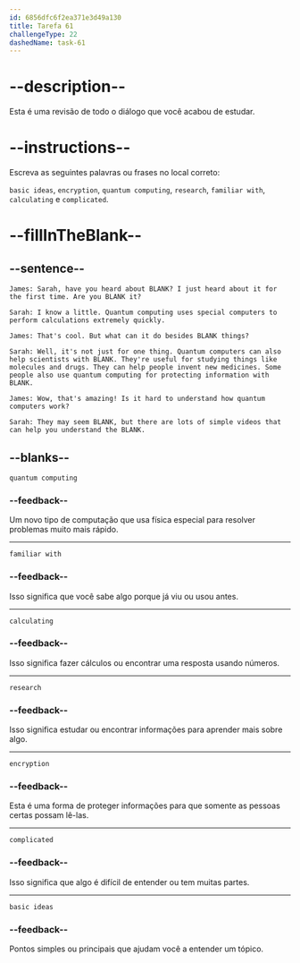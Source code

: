 ```yaml
---
id: 6856dfc6f2ea371e3d49a130
title: Tarefa 61
challengeType: 22
dashedName: task-61
---
```


<!-- REVIEW -->

# --description--

Esta é uma revisão de todo o diálogo que você acabou de estudar.

# --instructions--

Escreva as seguintes palavras ou frases no local correto:

`basic ideas`, `encryption`, `quantum computing`, `research`, `familiar with`, `calculating` e `complicated`.

# --fillInTheBlank--

## --sentence--

`James: Sarah, have you heard about BLANK? I just heard about it for the first time. Are you BLANK it?`

`Sarah: I know a little. Quantum computing uses special computers to perform calculations extremely quickly.`

`James: That's cool. But what can it do besides BLANK things?`

`Sarah: Well, it's not just for one thing. Quantum computers can also help scientists with BLANK. They're useful for studying things like molecules and drugs. They can help people invent new medicines. Some people also use quantum computing for protecting information with BLANK.`

`James: Wow, that's amazing! Is it hard to understand how quantum computers work?`

`Sarah: They may seem BLANK, but there are lots of simple videos that can help you understand the BLANK.`

## --blanks--

`quantum computing`

### --feedback--

Um novo tipo de computação que usa física especial para resolver problemas muito mais rápido.

---

`familiar with`

### --feedback--

Isso significa que você sabe algo porque já viu ou usou antes.

---

`calculating`

### --feedback--

Isso significa fazer cálculos ou encontrar uma resposta usando números.

---

`research`

### --feedback--

Isso significa estudar ou encontrar informações para aprender mais sobre algo.

---

`encryption`

### --feedback--

Esta é uma forma de proteger informações para que somente as pessoas certas possam lê-las.

---

`complicated`

### --feedback--

Isso significa que algo é difícil de entender ou tem muitas partes.

---

`basic ideas`

### --feedback--

Pontos simples ou principais que ajudam você a entender um tópico.
